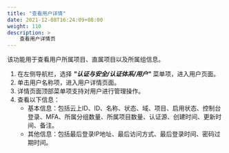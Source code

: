 ```yaml
---
title: "查看用户详情"
date: 2021-12-08T16:24:09+08:00
weight: 110
description: >
    查看用户详情页
---
```


该功能用于查看用户所属项目、直属项目以及所属组信息。

1. 在左侧导航栏，选择 **_"认证与安全/认证体系/用户"_** 菜单项，进入用户页面。
2. 单击用户名称项，进入用户详情页面。
2. 详情页面顶部菜单项支持对用户进行管理操作。
3. 查看以下信息：
    - 基本信息：包括云上ID、ID、名称、状态、域、项目、启用状态、控制台登录、MFA、所属分组数量、所属项目数量、认证源、创建时间、更新时间、备注。
    - 其他信息：包括最后登录IP地址、最后访问方式、最后登录时间、密码过期时间。